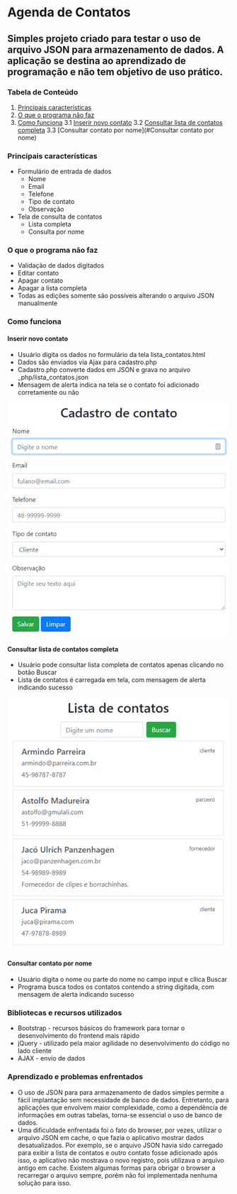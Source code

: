 # Agenda de Contatos
## Simples projeto criado para testar o uso de arquivo JSON para armazenamento de dados. A aplicação se destina ao aprendizado de programação e não tem objetivo de uso prático.

### Tabela de Conteúdo
1. [Principais características](#Principais-características)
2. [O que o programa não faz](#O-que-o-programa-não-faz)
3. [Como funciona](#Como-funciona)
    3.1 [Inserir novo contato](#Inserir-novo-contato)
    3.2 [Consultar lista de contatos completa](#Consultar-lista-de-contatos-completa)
    3.3 [Consultar contato por nome](#Consultar contato por nome)

### Principais características
* Formulário de entrada de dados
  * Nome
  * Email
  * Telefone
  * Tipo de contato
  * Observação
* Tela de consulta de contatos
  * Lista completa
  * Consulta por nome

### O que o programa não faz
* Validação de dados digitados
* Editar contato
* Apagar contato
* Apagar a lista completa
* Todas as edições somente são possíveis alterando o arquivo JSON manualmente

### Como funciona
#### Inserir novo contato
  * Usuário digita os dados no formulário da tela lista_contatos.html
  * Dados são enviados via Ajax para cadastro.php
  * Cadastro.php converte dados em JSON e grava no arquivo _php/lista_contatos.json
  * Mensagem de alerta indica na tela se o contato foi adicionado corretamente ou não

![Cadastro de contato](/Imagens/tela_cadastro_contato.png)

#### Consultar lista de contatos completa
  * Usuário pode consultar lista completa de contatos apenas clicando no botão Buscar
  * Lista de contatos é carregada em tela, com mensagem de alerta indicando sucesso

![Consulta de contatos](/Imagens/tela_consulta_contatos.png)

#### Consultar contato por nome
  * Usuário digita o nome ou parte do nome no campo input e cllica Buscar
  * Programa busca todos os contatos contendo a string digitada, com mensagem de alerta indicando sucesso

### Bibliotecas e recursos utilizados
  * Bootstrap - recursos básicos do framework para tornar o desenvolvimento do frontend mais rápido
  * jQuery - utilizado pela maior agilidade no desenvolvimento do código no lado cliente
  * AJAX - envio de dados

### Aprendizado e problemas enfrentados
  * O uso de JSON para para armazenamento de dados simples permite a fácil implantação
  sem necessidade de banco de dados. Entretanto, para aplicações que envolvem maior complexidade, como
  a dependência de informações em outras tabelas, torna-se essencial o uso de banco de dados.
  * Uma dificuldade enfrentada foi o fato do browser, por vezes, utilizar o arquivo JSON em cache,
  o que fazia o aplicativo mostrar dados desatualizados. Por exemplo, se o arquivo JSON havia sido
  carregado para exibir a lista de contatos e outro contato fosse adicionado após isso, o aplicativo não mostrava o novo registro, pois utilizava o arquivo antigo em cache. Existem algumas formas para obrigar o browser a recarregar o arquivo sempre, porém não foi implementada nenhuma solução para isso.
